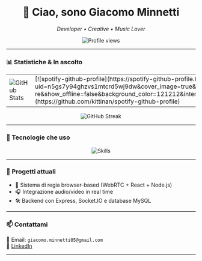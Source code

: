 <h1 align="center">👋 Ciao, sono Giacomo Minnetti</h1>
<p align="center"><em>Developer • Creative • Music Lover</em></p>

<p align="center">
  <img src="https://komarev.com/ghpvc/?username=giacomo-minnetti&label=Profile%20views&color=0e75b6&style=flat" alt="Profile views" />
</p>

---

### 📊 Statistiche & In ascolto

<table>
  <tr>
    <td>
      <img src="https://github-readme-stats.vercel.app/api?username=giacomo-minnetti&show_icons=true&theme=radical&border_radius=10&hide_title=true" alt="GitHub Stats"/>
    </td>
    <td>
      [![spotify-github-profile](https://spotify-github-profile.kittinanx.com/api/view?uid=n5gs7y94ghzvs1mtcrd5wj9dw&cover_image=true&theme=natemoo-re&show_offline=false&background_color=121212&interchange=false&bar_color=53b14f&bar_color_cover=true)](https://github.com/kittinan/spotify-github-profile)
    </td>
  </tr>
</table>

<p align="center">
  <img src="https://github-readme-streak-stats.herokuapp.com/?user=giacomo-minnetti&theme=radical&hide_border=true" alt="GitHub Streak"/>
</p>

---

### 🧠 Tecnologie che uso

<p align="center">
  <img src="https://skillicons.dev/icons?i=c,cs,java,mysql,flutter,html,css,js,react,nodejs,vite,git,github,linux" alt="Skills" />
</p>

---

### 🚀 Progetti attuali

- 🎥 Sistema di regia browser-based (WebRTC + React + Node.js)
- 🎧 Integrazione audio/video in real time
- 🛠️ Backend con Express, Socket.IO e database MySQL

---

### 📫 Contattami

<p>
  📧 Email: <code>giacomo.minnetti05@gmail.com</code><br/>
  💼 <a href="[https://linkedin.com/in/giacomo-minnetti](https://www.linkedin.com/in/giacomo-minnetti-841b5b329/)">LinkedIn</a><br/>
</p>

---

